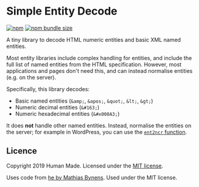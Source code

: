 # Simple Entity Decode

[![npm](https://img.shields.io/npm/v/simple-entity-decode)](https://www.npmjs.com/package/simple-entity-decode)
[![npm bundle size](https://img.shields.io/bundlephobia/min/simple-entity-decode)](https://bundlephobia.com/result?p=simple-entity-decode)

A tiny library to decode HTML numeric entities and basic XML named entities.

Most entity libraries include complex handling for entities, and include the full list of named entities from the HTML specification. However, most applications and pages don't need this, and can instead normalise entities (e.g. on the server).

Specifically, this library decodes:

* Basic named entities (`&amp;`, `&apos;`, `&quot;`, `&lt;`, `&gt;`)
* Numeric decimal entities (`&#163;`)
* Numeric hexadecimal entities (`&#x000A3;`)

It does **not** handle other named entities. Instead, normalise the entities on the server; for example in WordPress, you can use the [`ent2ncr` function](https://developer.wordpress.org/reference/functions/ent2ncr/).

## Licence

Copyright 2019 Human Made. Licensed under the [MIT license](LICENSE.txt).

Uses code from [he by Mathias Bynens](https://github.com/mathiasbynens/he). Used under the MIT license.
